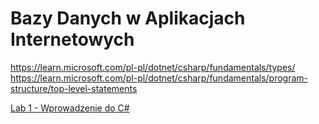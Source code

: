 # Bazy Danych w Aplikacjach Internetowych


https://learn.microsoft.com/pl-pl/dotnet/csharp/fundamentals/types/
https://learn.microsoft.com/pl-pl/dotnet/csharp/fundamentals/program-structure/top-level-statements

[Lab 1 - Wprowadzenie do C#](https://learn.microsoft.com/pl-pl/dotnet/csharp/tour-of-csharp/tutorials/)
